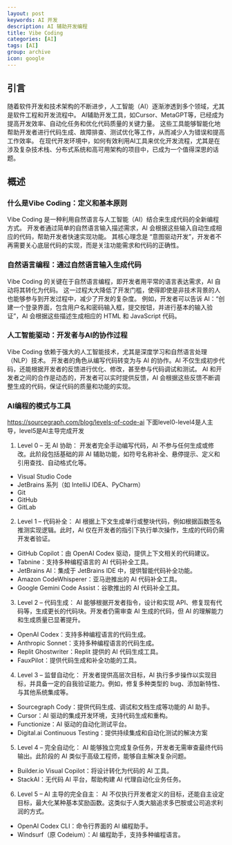 ```yaml
---
layout: post
keywords: AI 开发
description: AI 辅助开发编程
title: Vibe Coding
categories: [AI]
tags: [AI]
group: archive
icon: google
---
```


## 引言
随着软件开发和技术架构的不断进步，人工智能（AI）逐渐渗透到多个领域，尤其是软件工程和开发流程中。
AI辅助开发工具，如Cursor、MetaGPT等，已经成为提高开发效率、自动化任务和优化代码质量的关键力量。
这些工具能够智能化地帮助开发者进行代码生成、故障排查、测试优化等工作，从而减少人为错误和提高工作效率。
在现代开发环境中，如何有效利用AI工具来优化开发流程，尤其是在涉及复杂技术栈、分布式系统和高可用架构的项目中，已成为一个值得深思的话题。

## 概述
### 什么是Vibe Coding：定义和基本原则
Vibe Coding 是一种利用自然语言与人工智能（AI）结合来生成代码的全新编程方式。
开发者通过简单的自然语言输入描述需求，AI 会根据这些输入自动生成相应的代码，帮助开发者快速实现功能。
其核心理念是 “意图驱动开发”，开发者不再需要关心底层代码的实现，而是关注功能需求和代码的正确性。

### 自然语言编程：通过自然语言输入生成代码
Vibe Coding 的关键在于自然语言编程，即开发者用平常的语言表达需求，AI 自动将其转化为代码。
这一过程大大降低了开发门槛，使得即使是非技术背景的人也能够参与到开发过程中，减少了开发的复杂度。
例如，开发者可以告诉 AI：“创建一个登录界面，包含用户名和密码输入框，提交按钮，并进行基本的输入验证”，AI 会根据这些描述生成相应的 HTML 和 JavaScript 代码。

### 人工智能驱动：开发者与AI的协作过程
Vibe Coding 依赖于强大的人工智能技术，尤其是深度学习和自然语言处理（NLP）技术。
开发者的角色从编写代码转变为与 AI 的协作。AI 不仅生成初步代码，还能根据开发者的反馈进行优化、修改，甚至参与代码调试和测试。
AI 和开发者之间的合作是动态的，开发者可以实时提供反馈，AI 会根据这些反馈不断调整生成的代码，保证代码的质量和功能的实现。

### AI编程的模式与工具
https://sourcegraph.com/blog/levels-of-code-ai
下面level0-level4是人主导，level5是AI主导完成开发
1. Level 0 – 无 AI 协助：
开发者完全手动编写代码，AI 不参与任何生成或修改。此阶段包括基础的非 AI 辅助功能，如符号名称补全、悬停提示、定义和引用查找、自动格式化等。
- Visual Studio Code
- JetBrains 系列（如 IntelliJ IDEA、PyCharm）
- Git
- GitHub
- GitLab

2. Level 1 – 代码补全：
AI 根据上下文生成单行或整块代码，例如根据函数签名推测实现逻辑。此时，AI 仅在开发者的指引下执行单次操作，生成的代码仍需开发者验证。
- GitHub Copilot：由 OpenAI Codex 驱动，提供上下文相关的代码建议。
- Tabnine：支持多种编程语言的 AI 代码补全工具。
- JetBrains AI：集成于 JetBrains IDE 中，提供智能代码补全功能。
- Amazon CodeWhisperer：亚马逊推出的 AI 代码补全工具。
- Google Gemini Code Assist：谷歌推出的 AI 代码补全工具。

3. Level 2 – 代码生成：
AI 能够根据开发者指令，设计和实现 API、修复现有代码等，生成更长的代码块。开发者仍需审查 AI 生成的代码，但 AI 的理解能力和生成质量已显著提升。
- OpenAI Codex：支持多种编程语言的代码生成。
- Anthropic Sonnet：支持多种编程语言的代码生成。
- Replit Ghostwriter：Replit 提供的 AI 代码生成工具。
- FauxPilot：提供代码生成和补全功能的工具。


4. Level 3 – 监督自动化：
开发者提供高层次目标，AI 执行多步操作以实现目标，并具备一定的自我验证能力。例如，修复多种类型的 bug、添加新特性、与其他系统集成等。
- Sourcegraph Cody：提供代码生成、调试和文档生成等功能的 AI 助手。
- Cursor：AI 驱动的集成开发环境，支持代码生成和重构。
- Functionize：AI 驱动的自动化测试平台。
- Digital.ai Continuous Testing：提供持续集成和自动化测试的解决方案

5. Level 4 – 完全自动化：
AI 能够独立完成复杂任务，开发者无需审查最终代码输出。此阶段的 AI 类似于高级工程师，能够自主解决复杂问题。
- Builder.io Visual Copilot：将设计转化为代码的 AI 工具。
- StackAI：无代码 AI 平台，帮助构建 AI 代理自动化业务任务。

6. Level 5 – AI 主导的完全自主：
AI 不仅执行开发者定义的目标，还能自主设定目标，最大化某种基本奖励函数。这类似于人类大脑追求多巴胺或公司追求利润的方式。
- OpenAI Codex CLI：命令行界面的 AI 编程助手。
- Windsurf（原 Codeium）：AI 编程助手，支持多种编程语言。


